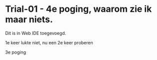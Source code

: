 # Trial-01 - 4e poging, waarom zie ik maar niets.
<!--Trial-01-->

Dit is in Web IDE toegevoegd.

1e keer lukte niet, nu een 2e keer proberen

3e poging



